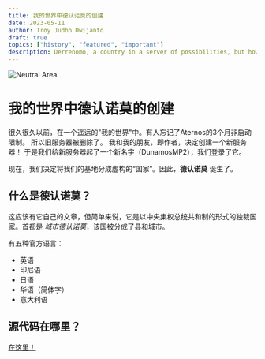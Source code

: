```yaml
---
title: 我的世界中德认诺莫的创建
date: 2023-05-11
author: Troy Judho Dwijanto
draft: true
topics: ["history", "featured", "important"]
description: Derrenomo, a country in a server of possibilities, but how did it come to be?
---
```


![Neutral Area](/derrenomo-site/neutral_area.png)

# 我的世界中德认诺莫的创建

很久很久以前，在一个遥远的"我的世界"中。有人忘记了Aternos的3个月非启动限制。
所以旧服务器被删除了。
我和我的朋友，即作者，决定创建一个新服务器！
于是我们给新服务器起了一个新名字（DunamosMP2），我们登录了它。

现在，我们决定将我们的基地分成虚构的“国家”。因此，**德认诺莫** 诞生了。

## 什么是德认诺莫？

这应该有它自己的文章，但简单来说，它是以中央集权总统共和制的形式的独裁国家。首都是 *城市德认诺莫*，该国被分成了县和城市。

有五种官方语言：
- 英语
- 印尼语
- 日语
- 华语（简体字）
- 意大利语

## 源代码在哪里？

[在这里！](https://github.com/Kirikmelet/derrenomo-site)
